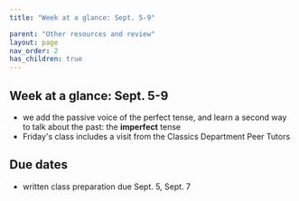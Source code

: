 ```yaml
---
title: "Week at a glance: Sept. 5-9"

parent: "Other resources and review"
layout: page
nav_order: 2
has_children: true
---
```




## Week at a glance: Sept. 5-9

- we add the passive voice of the perfect tense, and learn a second way to talk about the past:  the **imperfect** tense
- Friday's class includes a visit from the Classics Department Peer Tutors

## Due dates

- written class preparation due Sept. 5, Sept. 7